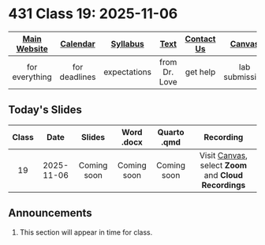 # 431 Class 19: 2025-11-06

[Main Website](https://thomaselove.github.io/431-2025/) | [Calendar](https://thomaselove.github.io/431-2025/calendar.html) | [Syllabus](https://thomaselove.github.io/431-syllabus-2025/) | [Text](https://thomaselove.github.io/431-book/) | [Contact Us](https://thomaselove.github.io/431-2025/contact.html) | [Canvas](https://canvas.case.edu) | [Data and Code](https://github.com/THOMASELOVE/431-data)
:-----------: | :--------------: | :----------: | :---------: | :-------------: | :-----------: | :------------:
for everything | for deadlines | expectations | from Dr. Love | get help | lab submission | for downloads

## Today's Slides

Class | Date | Slides | Word .docx | Quarto .qmd | Recording
:---: | :--------: | :------: | :------: | :------: | :-------------:
19 | 2025-11-06 | Coming soon | Coming soon | Coming soon | Visit [Canvas](https://canvas.case.edu/), select **Zoom** and **Cloud Recordings**

<!-- 

19 | 2025-11-06 | **[Slides 19](https://thomaselove.github.io/431-slides-2025/class19.html)** | **[Word 19](https://thomaselove.github.io/431-slides-2025/class19w.docx)** | **[Code 19](https://github.com/THOMASELOVE/431-slides-2025/blob/main/class19.qmd)** | Visit [Canvas](https://canvas.case.edu/), select **Zoom** and **Cloud Recordings**

-->

## Announcements

1. This section will appear in time for class. 

